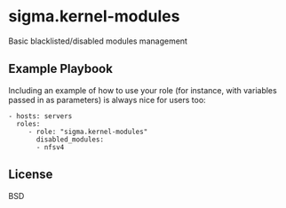 sigma.kernel-modules
====================

Basic blacklisted/disabled modules management

Example Playbook
----------------

Including an example of how to use your role (for instance, with variables passed in as parameters) is always nice for users too:

    - hosts: servers
      roles:
         - role: "sigma.kernel-modules"
           disabled_modules:
           - nfsv4

License
-------

BSD
